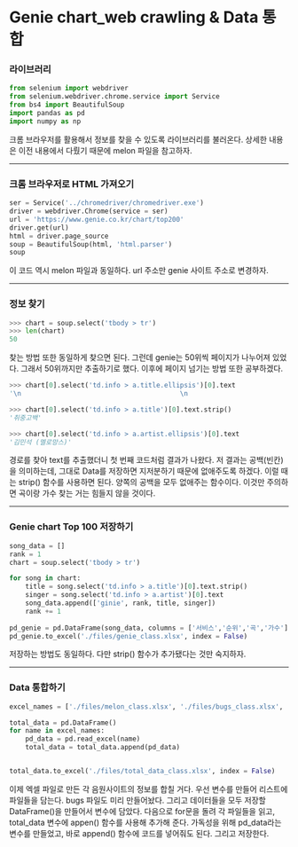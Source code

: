 # Genie chart_web crawling & Data 통합



### 라이브러리

```python
from selenium import webdriver
from selenium.webdriver.chrome.service import Service
from bs4 import BeautifulSoup
import pandas as pd
import numpy as np
```

 크롬 브라우저를 활용해서 정보를 찾을 수 있도록 라이브러리를 불러온다. 상세한 내용은 이전 내용에서 다뤘기 때문에 melon 파일을 참고하자.



---



### 크롬 브라우저로 HTML 가져오기

```python
ser = Service('../chromedriver/chromedriver.exe')
driver = webdriver.Chrome(service = ser)
url = 'https://www.genie.co.kr/chart/top200'
driver.get(url)
html = driver.page_source
soup = BeautifulSoup(html, 'html.parser')
soup
```

 이 코드 역시 melon 파일과 동일하다. url 주소만 genie 사이트 주소로 변경하자.



---



### 정보 찾기

```python
>>> chart = soup.select('tbody > tr')
>>> len(chart)
50
```

 찾는 방법 또한 동일하게 찾으면 된다. 그런데 genie는 50위씩 페이지가 나누어져 있었다. 그래서 50위까지만 추출하기로 했다. 이후에 페이지 넘기는 방법 또한 공부하겠다.



```python
>>> chart[0].select('td.info > a.title.ellipsis')[0].text
'\n                                        \n                                          \n                                        \n                                        \n                                        \n                                        \n                                            \n                                                취중고백'

>>> chart[0].select('td.info > a.title')[0].text.strip()
'취중고백'

>>> chart[0].select('td.info > a.artist.ellipsis')[0].text
'김민석 (멜로망스)'
```

 경로를 찾아 text를 추출했더니 첫 번째 코드처럼 결과가 나왔다. 저 결과는 공백(빈칸)을 의미하는데, 그대로 Data를 저장하면 지저분하기 때문에 없애주도록 하겠다. 이럴 때는 strip() 함수를 사용하면 된다. 양쪽의 공백을 모두 없애주는 함수이다. 이것만 주의하면 곡이랑 가수 찾는 거는 힘들지 않을 것이다.



---



### Genie chart Top 100 저장하기

```python
song_data = []
rank = 1
chart = soup.select('tbody > tr')

for song in chart:
    title = song.select('td.info > a.title')[0].text.strip()
    singer = song.select('td.info > a.artist')[0].text
    song_data.append(['ginie', rank, title, singer])
    rank += 1
    
pd_genie = pd.DataFrame(song_data, columns = ['서비스','순위','곡','가수'])
pd_genie.to_excel('./files/genie_class.xlsx', index = False)
```

 저장하는 방법도 동일하다. 다만 strip() 함수가 추가됐다는 것만 숙지하자.



---



### Data 통합하기

```python
excel_names = ['./files/melon_class.xlsx', './files/bugs_class.xlsx', './files/genie_class.xlsx']

total_data = pd.DataFrame()
for name in excel_names:
    pd_data = pd.read_excel(name)
    total_data = total_data.append(pd_data)


total_data.to_excel('./files/total_data_class.xlsx', index = False)
```

 이제 엑셀 파일로 만든 각 음원사이트의 정보를 합칠 거다. 우선 변수를 만들어 리스트에 파일들을 담는다. bugs 파일도 미리 만들어놨다. 그리고 데이터들을 모두 저장할 DataFrame()을 만들어서 변수에 담았다. 다음으로 for문을 돌려 각 파일들을 읽고, total_data 변수에 appen() 함수를 사용해 추가해 준다. 가독성을 위해 pd_data라는 변수를 만들었고, 바로 append() 함수에 코드를 넣어줘도 된다. 그리고 저장한다.